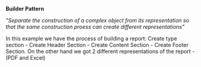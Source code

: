 **Builder Pattern**

*"Separate the construction of a complex object from its representation so that the same construction proess can create different representations"*

In this example we have the process of building a report: Create type section - Create Header Section - Create Content Section - Create Footer Section. On the other hand we got 2 different representations of the report - (PDF and Excel)

